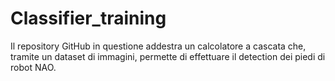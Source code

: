 # Classifier_training
Il repository GitHub in questione addestra un calcolatore a cascata che, tramite un dataset di immagini, permette di effettuare il detection dei piedi di robot NAO.
